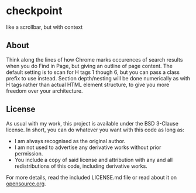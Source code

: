 checkpoint
==========

like a scrollbar, but with context

## About

Think along the lines of how Chrome marks occurences of search results when you do Find in Page, but giving an outline of page content. The default setting is to scan for H tags 1 though 6, but you can pass a class prefix to use instead. Section depth/nesting will be done numerically as with H tags rather than actual HTML element structure, to give you more freedom over your architecture.

## License

As usual with my work, this project is available under the BSD 3-Clause license. In short, you can do whatever you want with this code as long as:

* I am always recognised as the original author.
* I am not used to advertise any derivative works without prior permission.
* You include a copy of said license and attribution with any and all redistributions of this code, including derivative works.

For more details, read the included LICENSE.md file or read about it on [opensource.org](http://opensource.org/licenses/BSD-3-Clause).
